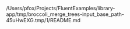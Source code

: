 /Users/pfox/Projects/FluentExamples/library-app/tmp/broccoli_merge_trees-input_base_path-45uHwEXG.tmp/1/README.md